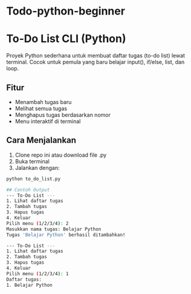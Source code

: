 # Todo-python-beginner
# To-Do List CLI (Python)

Proyek Python sederhana untuk membuat daftar tugas (to-do list) lewat terminal. Cocok untuk pemula yang baru belajar input(), if/else, list, dan loop.

## Fitur

- Menambah tugas baru
- Melihat semua tugas
- Menghapus tugas berdasarkan nomor
- Menu interaktif di terminal

## Cara Menjalankan

1. Clone repo ini atau download file .py
2. Buka terminal
3. Jalankan dengan:

```bash
python to_do_list.py

## Contoh Output
--- To-Do List ---
1. Lihat daftar tugas 
2. Tambah tugas       
3. Hapus tugas        
4. Keluar
Pilih menu (1/2/3/4): 2
Masukkan nama tugas: Belajar Python
Tugas 'Belajar Python' berhasil ditambahkan!

--- To-Do List ---
1. Lihat daftar tugas
2. Tambah tugas
3. Hapus tugas
4. Keluar
Pilih menu (1/2/3/4): 1
Daftar tugas:
1. Belajar Python
